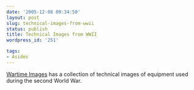 ```yaml
---
date: '2005-12-08 09:34:50'
layout: post
slug: technical-images-from-wwii
status: publish
title: Technical Images from WWII
wordpress_id: '251'

tags:
- Asides
---
```


[Wartime Images](http://www.cyber-heritage.co.uk/cutaway/) has a collection of technical images of equipment used during the second World War.
